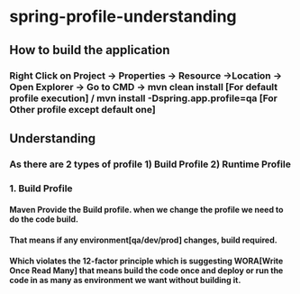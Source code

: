 # spring-profile-understanding
## How to build the application 
### Right Click on Project -> Properties -> Resource ->Location -> Open Explorer -> Go to CMD -> mvn clean install [For default profile execution] / mvn install -Dspring.app.profile=qa [For Other profile except default one]
## Understanding
### As there are 2 types of profile 1) Build Profile 2) Runtime Profile
### 1. Build Profile 
#### Maven Provide the Build profile. when we change the profile we need to do the code build.
#### That means if any environment[qa/dev/prod] changes, build required.
#### Which violates the <b>12-factor principle</b> which is suggesting WORA[Write Once Read Many] that means build the code once and deploy or run the code in as many as environment we want without building it.
